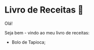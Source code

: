 # Livro de Receitas :notebook_with_decorative_cover:

Olá! 

Seja bem - vindo ao meu livro de receitas:

* Bolo de Tapioca;

  
